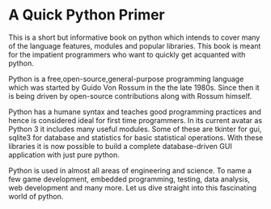 # A Quick Python Primer

This is a short but informative book on python which intends to cover many of the language features, modules and popular libraries. This book is meant for the impatient programmers who want to quickly get acquanted with python.

Python is a free,open-source,general-purpose programming language which was started by Guido Von Rossum in the the late 1980s. Since then it is being driven by open-source contributions along with Rossum himself. 

Python has a humane syntax and teaches good programming practices and hence is considered ideal for first time programmers. In its current avatar as Python 3 it includes many useful modules. Some of these are tkinter for gui, sqlite3 for database and statistics for basic statistical operations. With these libraries it is now possible to build a complete database-driven GUI application with just pure python.

Python is used in almost all areas of engineering and science. To name a few game development, embedded programming, testing, data analysis, web development and many more. Let us dive straight into this fascinating world of python.
